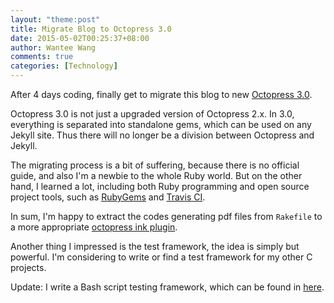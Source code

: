 ```yaml
---
layout: "theme:post"
title: Migrate Blog to Octopress 3.0
date: 2015-05-02T00:25:37+08:00
author: Wantee Wang
comments: true
categories: [Technology]
---
```



After 4 days coding, finally get to migrate this blog to new [Octopress 3.0](http://octopress.org/2015/01/15/octopress-3.0-is-coming/).

Octopress 3.0 is not just a upgraded version of Octopress 2.x. In 3.0, everything is separated into standalone gems, which can be used on any Jekyll site. Thus there will no longer be a division between Octopress and Jekyll.

The migrating process is a bit of suffering, because there is no official guide, and also I'm a newbie to the whole Ruby world. But on the other hand, I learned a lot, including both Ruby programming and open source project tools, such as [RubyGems](https://rubygems.org/) and [Travis CI](https://travis-ci.org/).

In sum, I'm happy to extract the codes generating pdf files from `Rakefile` to a more appropriate [octopress ink plugin](https://github.com/wantee/octopress-printable).

Another thing I impressed is the test framework, the idea is simply but powerful. I'm considering to write or find a test framework for my other C projects.

Update: I write a Bash script testing framework, which can be found in [here](https://github.com/wantee/shutils.git).
